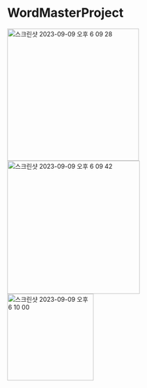 # WordMasterProject
<img width="302" alt="스크린샷 2023-09-09 오후 6 09 28" src="https://github.com/solseye/WordMasterProject/assets/130718221/c9cd26f7-66ed-4dde-bbbd-5162efc2ec87">

<img width="304" alt="스크린샷 2023-09-09 오후 6 09 42" src="https://github.com/solseye/WordMasterProject/assets/130718221/7314e3f3-fad5-4db4-b95a-c4ba442fb22a">

<img width="198" alt="스크린샷 2023-09-09 오후 6 10 00" src="https://github.com/solseye/WordMasterProject/assets/130718221/338746a0-a6b3-455d-a6ea-c2ed6a04b21b">
